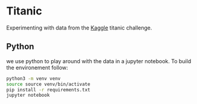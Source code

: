 # Titanic 

Experimenting with data from the [Kaggle](https://www.kaggle.com/c/titanic/overview) titanic challenge.

## Python 

we use python to play around with the data in a jupyter notebook. To build the environement follow:
```Bash
python3 -m venv venv
source source venv/bin/activate
pip install -r requirements.txt 
jupyter notebook
```

